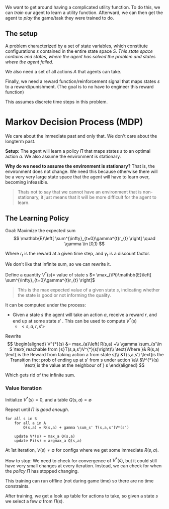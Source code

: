 We want to get around having a complicated utility function. To do this, we can _train_ our agent to learn a utility function. Afterward, we can then get the agent to _play_ the game/task they were trained to do.

## The setup

A problem characterized by a set of state variables, which constitute configurations $s$ contained in the entire state space $S$. *This state space contains end states, where the agent has solved the problem and states where the agent failed.*

We also need a set of all actions $A$ that agents can take.

Finally, we need a reward function/reinforcement signal that maps states $s$ to a reward/punishment. (The goal is to no have to engineer this reward function)

This assumes discrete time steps in this problem.

# Markov Decision Process (MDP)

We care about the immediate past and only that. We don't care about the longterm past.

**Setup:** The agent will learn a policy $\Pi$ that maps states $s$ to an optimal action $a$. We also assume the environment is stationary. 

**Why do we need to assume the environment is stationary?**
That is, the environment does not change. We need this because otherwise there will be a very very large state space that the agent will have to learn over, becoming infeasible.

>Thats not to say that we cannot have an environment that is non-stationary, it just means that it will be more difficult for the agent to learn.

## The Learning Policy

Goal: Maximize the expected sum
$$
\mathbb{E}\left[ \sum^{\infty}_{t=0}\gamma^{t}r_{t} \right] \quad \gamma \in [0,1)
$$

Where $r_{t}$ is the reward at a given time step, and $\gamma_{t}$ is a discount factor.

We don't like that infinite sum, so we can rewrite it.

Define a quantity $V^{*}(s) =$ value of state s $= \max_{\Pi}\mathbb{E}\left[ \sum^{\infty}_{t=0}\gamma^{t}r_{t} \right]$

>This is the max expected value of a given state $s$, indicating whether the state is good or not informing the quality.

It can be computed under the process:
- Given a state $s$ the agent will take an action $a$, receive a reward $r$, and end up at some state $s'$ . This can be used to compute $V^{*}(s)$
	- $<s,a,r,s'>$

Rewrite 
$$
\begin{aligned}
V^{*}(s) &= max_{a}\left( R(s,a) +\\
\gamma \sum_{s'\in S \text{ reachable from }s}T(s,a,s')V^{*}(s)\right)\\
\text{Where }& R(s,a) \text{ is the Reward from taking action a from state s}\\
&T(s,a,s') \text{is the Transition fnc: prob of ending up at s' from s under action }a\\
&V^{*}(s) \text{ is the value at the neighbour of } s
\end{aligned}
$$

Which gets rid of the infinite sum.

### Value Iteration
Initialize $V^{*}(s) = 0$, and a table $Q(s,a)=\emptyset$ 

Repeat until $\Pi$ is *good enough*.

```
for all s in S
	for all a in A
		Q(s,a) = R(s,a) + gamma \sum_s' T(s,a,s')V*(s')
		
	update V*(s) = max_a Q(s,a)
	update Pi(s) = argmax_a Q(s,a)
```

At 1st iteration, $V(s) \ne \emptyset$ for configs where we get some immediate $R(s,a)$.

How to stop:
We need to check for convergence of $V^{*}(s)$, but it could still have very small changes at every iteration. Instead, we can check for when the *policy* $\Pi$ has stopped changing.

This training can run offline (not during game time) so there are no time constraints.

After training, we get a look up table for actions to take, so given a state $s$ we select a few $a$ from $\Pi(s)$.


